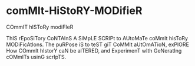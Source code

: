 # comMIt-HiStoRY-MODifieR
COmmIT hISToRy modiFIeR

ThIS rEpoSiTory CoNTAInS A SiMpLE SCRIPt to AUtoMaTe coMmIt hisToRy MODiFicAtIons. The puRPose iS to teST giT CoMMIt aUtOmATioN, exPlORE How COmmIt hIstorY caN be alTERED, and ExperimenT wIth GeNeratIng cOMmITs usinG scrIpTS.
